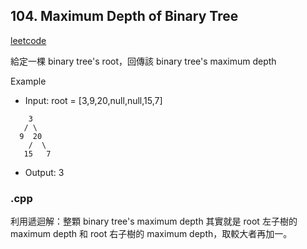 ## 104. Maximum Depth of Binary Tree
[leetcode](https://leetcode.com/problems/maximum-depth-of-binary-tree/description/)

給定一棵 binary tree's root，回傳該 binary tree's maximum depth

Example
- Input: root = [3,9,20,null,null,15,7]
```
    3
   / \
  9  20
    /  \
   15   7
```
- Output: 3
### .cpp
利用遞迴解：整顆 binary tree's maximum depth 其實就是 root 左子樹的 maximum depth 和 root 右子樹的 maximum depth，取較大者再加一。